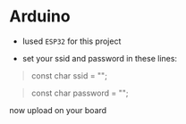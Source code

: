 # Arduino

- Iused `ESP32` for this project

- set your ssid and password in these lines:

> const char ssid = "";

> const char password = "";

now upload on your board
